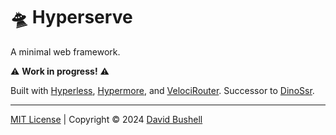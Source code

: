 # 🛸 Hyperserve

A minimal web framework.

⚠️ **Work in progress!** ⚠️

Built with [Hyperless](https://github.com/dbushell/hyperless), [Hypermore](https://github.com/dbushell/hypermore), and [VelociRouter](https://github.com/dbushell/velocirouter). Successor to [DinoSsr](https://github.com/dbushell/dinossr).

* * *

[MIT License](/LICENSE) | Copyright © 2024 [David Bushell](https://dbushell.com)
